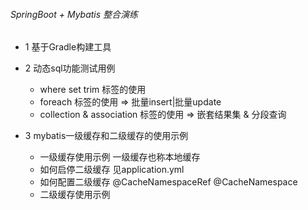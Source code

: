 ###### SpringBoot + Mybatis 整合演练
* 1 基于Gradle构建工具

* 2 动态sql功能测试用例
    * where set trim 标签的使用
    * foreach 标签的使用 => 批量insert|批量update
    * collection & association 标签的使用 => 嵌套结果集 & 分段查询
    
* 3 mybatis一级缓存和二级缓存的使用示例
    * 一级缓存使用示例 一级缓存也称本地缓存
    * 如何启停二级缓存 见application.yml
    * 如何配置二级缓存 @CacheNamespaceRef @CacheNamespace
    * 二级缓存使用示例
    

    
